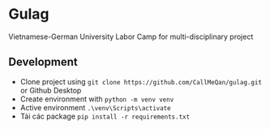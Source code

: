 # Gulag

Vietnamese-German University Labor Camp for multi-disciplinary project

## Development

- Clone project using `git clone https://github.com/CallMeQan/gulag.git` or Github Desktop
- Create environment with `python -m venv venv`
- Active environment `.\venv\Scripts\activate`
- Tải các package `pip install -r requirements.txt`
